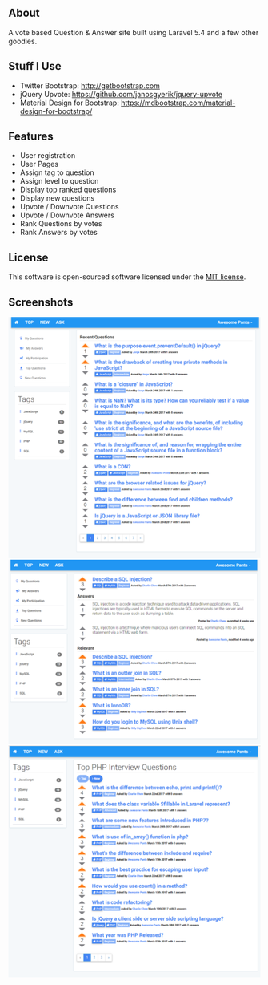 ## About
A vote based Question & Answer site built using Laravel 5.4 and a few other goodies. 

## Stuff I Use
* Twitter Bootstrap: http://getbootstrap.com
* jQuery Upvote: https://github.com/janosgyerik/jquery-upvote
* Material Design for Bootstrap: https://mdbootstrap.com/material-design-for-bootstrap/

## Features
* User registration
* User Pages
* Assign tag to question
* Assign level to question
* Display top ranked questions
* Display new questions
* Upvote / Downvote Questions 
* Upvote / Downvote Answers
* Rank Questions by votes
* Rank Answers by votes

## License
This software is open-sourced software licensed under the [MIT license](http://opensource.org/licenses/MIT).

## Screenshots
![Alt text](/public/images/screenshots/ScreenShot1.png?raw=true "Screanshot")
![Alt text](/public/images/screenshots/ScreenShot2.png?raw=true "Screanshot")
![Alt text](/public/images/screenshots/ScreenShot3.png?raw=true "Screanshot")